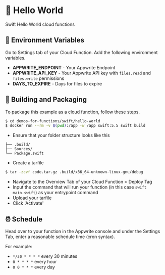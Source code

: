 # 🚮 Hello World
Swift Hello World cloud functions

## 📝 Environment Variables
Go to Settings tab of your Cloud Function. Add the following environment variables.

* **APPWRITE_ENDPOINT** - Your Appwrite Endpoint
* **APPWRITE_API_KEY** - Your Appwrite API key with `files.read` and `files.write` permissions
* **DAYS_TO_EXPIRE** - Days for files to expire

## 🚀 Building and Packaging

To package this example as a cloud function, follow these steps.

```bash
$ cd demos-for-functions/swift/hello-world
$ docker run --rm -v $(pwd):/app -w /app swift:5.5 swift build
```

* Ensure that your folder structure looks like this 
```
├── .build/
├── Sources/
└── Package.swift
```

* Create a tarfile

```bash
$ tar -zcvf code.tar.gz .build/x86_64-unknown-linux-gnu/debug
```

* Navigate to the Overview Tab of your Cloud Function > Deploy Tag
* Input the command that will run your function (in this case `swift main.swift`) as your entrypoint command
* Upload your tarfile 
* Click 'Activate'

## ⏰ Schedule

Head over to your function in the Appwrite console and under the Settings Tab, enter a reasonable schedule time (cron syntax).

For example:

- `*/30 * * * *` every 30 minutes
- `0 * * * *` every hour
- `0 0 * * *` every day